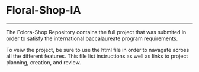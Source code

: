 # Floral-Shop-IA
---

The Folora-Shop Repository contains the full project that was submited in order to satisfy the international baccalaureate program requirements.

To veiw the project, be sure to use the html file in order to navagate across all the different features. This file list instructions as well as links to project planning, creation, and review.
